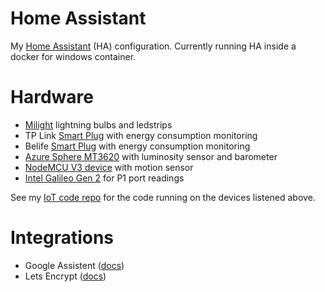 # Home Assistant

My [Home Assistant](https://www.home-assistant.io/) (HA) configuration. Currently running HA inside a docker for windows container.

# Hardware

- [Milight](https://www.milight.com/) lightning bulbs and ledstrips
- TP Link [Smart Plug](https://www.tp-link.com/en/home-networking/smart-plug/hs110/) with energy consumption monitoring
- Belife [Smart Plug](https://www.belifegroup.nl/product/1206393/belife-smart-plug-slimme-stekker-met-energiemeter) with energy consumption monitoring
- [Azure Sphere MT3620](https://www.avnet.com/shop/us/products/avnet-engineering-services/aes-ms-mt3620-sk-g-3074457345636825680/) with luminosity sensor and barometer
- [NodeMCU V3 device](https://www.instructables.com/id/Getting-Started-With-ESP8266LiLon-NodeMCU-V3Flashi/) with motion sensor
- [Intel Galileo Gen 2](https://www.arduino.cc/en/ArduinoCertified/IntelGalileoGen2) for P1 port readings

See my [IoT code repo](https://github.com/Expecho/IoT) for the code running on the devices listened above.

# Integrations

- Google Assistent ([docs](https://www.home-assistant.io/integrations/google_assistant/))
- Lets Encrypt ([docs](https://www.home-assistant.io/docs/ecosystem/certificates/lets_encrypt/))
